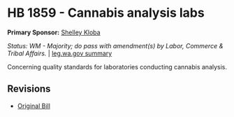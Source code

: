 # HB 1859 - Cannabis analysis labs
**Primary Sponsor:** [Shelley Kloba](/person/leg/shelley.kloba.md)

*Status: WM - Majority; do pass with amendment(s) by Labor, Commerce & Tribal Affairs.* | [leg.wa.gov summary](https://app.leg.wa.gov/billsummary?BillNumber=1859&Year=2021)

Concerning quality standards for laboratories conducting cannabis analysis.

## Revisions
* [Original Bill](1/)